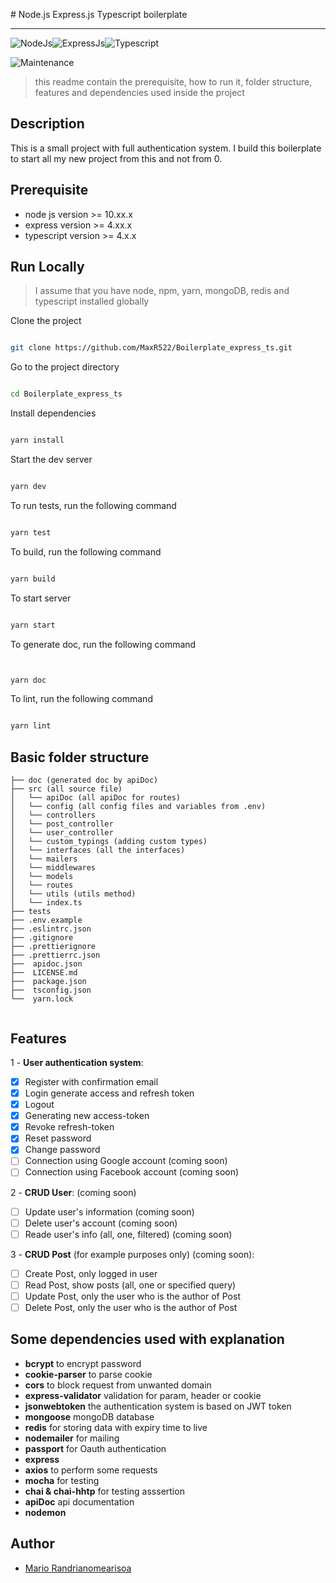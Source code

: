﻿﻿# Node.js Express.js Typescript boilerplate

---

![NodeJs](https://img.shields.io/badge/node.js-%2343853D.svg?&style=for-the-badge&logo=node.js&logoColor=white)![ExpressJs](https://img.shields.io/badge/express.js-%23404d59.svg?&style=for-the-badge)![Typescript](https://img.shields.io/badge/typescript-%23007ACC.svg?&style=for-the-badge&logo=typescript&logoColor=white)

![Maintenance](https://img.shields.io/badge/Maintained%3F-yes-green.svg)

> this readme contain the prerequisite, how to run it, folder structure, features and dependencies used inside the project

## Description

This is a small project with full authentication system. I build this boilerplate to start all my new project from this and not from 0.

## Prerequisite

- node js version >= 10.xx.x
- express version >= 4.xx.x
- typescript version >= 4.x.x

## Run Locally

> I assume that you have node, npm, yarn, mongoDB, redis and typescript installed globally

Clone the project

```bash

git clone https://github.com/MaxR522/Boilerplate_express_ts.git

```

Go to the project directory

```bash

cd Boilerplate_express_ts

```

Install dependencies

```bash

yarn install

```

Start the dev server

```bash

yarn dev

```

To run tests, run the following command

```bash

yarn test

```

To build, run the following command

```bash

yarn build

```

To start server

```bash

yarn start

```

To generate doc, run the following command

```bash


yarn doc

```

To lint, run the following command

```bash

yarn lint

```

## Basic folder structure

```
├── doc (generated doc by apiDoc)
├── src (all source file)
│   └── apiDoc (all apiDoc for routes)
│   └── config (all config files and variables from .env)
│   └── controllers
│	└── post_controller
│	└── user_controller
│   └── custom_typings (adding custom types)
│   └── interfaces (all the interfaces)
│   └── mailers
│   └── middlewares
│   └── models
│   └── routes
│   └── utils (utils method)
│   └── index.ts
├── tests
├── .env.example
├── .eslintrc.json
├── .gitignore
├── .prettierignore
├── .prettierrc.json
├──  apidoc.json
├──  LICENSE.md
├──  package.json
├──  tsconfig.json
└──  yarn.lock


```

## Features

1 - **User authentication system**:

- [x] Register with confirmation email
- [x] Login generate access and refresh token
- [x] Logout
- [x] Generating new access-token
- [x] Revoke refresh-token
- [x] Reset password
- [x] Change password
- [ ] Connection using Google account (coming soon)
- [ ] Connection using Facebook account (coming soon)

2 - **CRUD User**: (coming soon)

- [ ] Update user's information (coming soon)
- [ ] Delete user's account (coming soon)
- [ ] Reade user's info (all, one, filtered) (coming soon)

3 - **CRUD Post** (for example purposes only) (coming soon):

- [ ] Create Post, only logged in user
- [ ] Read Post, show posts (all, one or specified query)
- [ ] Update Post, only the user who is the author of Post
- [ ] Delete Post, only the user who is the author of Post

## Some dependencies used with explanation

- **bcrypt** to encrypt password
- **cookie-parser** to parse cookie
- **cors** to block request from unwanted domain
- **express-validator** validation for param, header or cookie
- **jsonwebtoken** the authentication system is based on JWT token
- **mongoose** mongoDB database
- **redis** for storing data with expiry time to live
- **nodemailer** for mailing
- **passport** for Oauth authentication
- **express**
- **axios** to perform some requests
- **mocha** for testing
- **chai & chai-hhtp** for testing asssertion
- **apiDoc** api documentation
- **nodemon**

## Author

- [Mario Randrianomearisoa](https://github.com/MaxR522)
